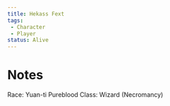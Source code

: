 ```yaml
---
title: Hekass Fext
tags: 
 - Character
 - Player
status: Alive
---
```


# Notes

Race: Yuan-ti Pureblood
Class: Wizard (Necromancy)
